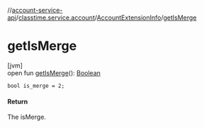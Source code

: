 //[account-service-api](../../../index.md)/[classtime.service.account](../index.md)/[AccountExtensionInfo](index.md)/[getIsMerge](get-is-merge.md)

# getIsMerge

[jvm]\
open fun [getIsMerge](get-is-merge.md)(): [Boolean](https://kotlinlang.org/api/latest/jvm/stdlib/kotlin/-boolean/index.html)

`bool is_merge = 2;`

#### Return

The isMerge.
